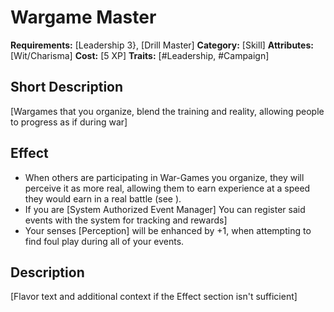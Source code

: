 # Wargame Master

**Requirements:** [Leadership 3}, [Drill Master] 
**Category:** [Skill]
**Attributes:** [Wit/Charisma]
**Cost:** [5 XP]
**Traits:** [#Leadership, #Campaign]

## Short Description
[Wargames that you organize, blend the training and reality, allowing people to progress as if during war]

## Effect
* When others are participating in War-Games you organize, they will perceive it as more real, allowing them to earn experience at a speed they would earn in a real battle (see ). 
* If you are [System Authorized Event Manager] You can register said events with the system for tracking and rewards]
* Your senses [Perception] will be enhanced by +1, when attempting to find foul play during all of your events.
## Description
[Flavor text and additional context if the Effect section isn't sufficient]

